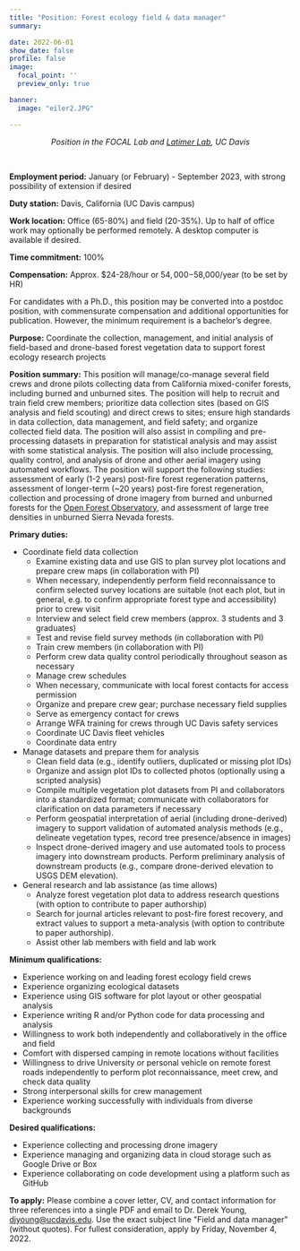 ```yaml
---
title: "Position: Forest ecology field & data manager"
summary:

date: 2022-06-01
show_date: false
profile: false
image:
  focal_point: ''
  preview_only: true

banner:
  image: "eiler2.JPG"

---
```


<div align="center">

*Position in the FOCAL Lab and [Latimer Lab](https://latimer.ucdavis.edu/), UC Davis*

</div>

<br>

**Employment period:** January (or February) - September 2023, with strong possibility of extension if desired

**Duty station:** Davis, California (UC Davis campus)

**Work location:** Office (65-80%) and field (20-35%). Up to half of office work may optionally be performed remotely. A desktop computer is available if desired.

**Time commitment:** 100%

**Compensation:** Approx. $24-28/hour or $54,000-$58,000/year (to be set by HR)

For candidates with a Ph.D., this position may be converted into a postdoc position, with commensurate compensation and additional opportunities for publication. However, the minimum requirement is a bachelor’s degree.

**Purpose:** Coordinate the collection, management, and initial analysis of field-based and drone-based forest vegetation data to support forest ecology research projects

**Position summary:** This position will manage/co-manage several field crews and drone pilots collecting data from California mixed-conifer forests, including burned and unburned sites. The position will help to recruit and train field crew members; prioritize data collection sites (based on GIS analysis and field scouting) and direct crews to sites; ensure high standards in data collection, data management, and field safety; and organize collected field data. The position will also assist in compiling and pre-processing datasets in preparation for statistical analysis and may assist with some statistical analysis. The position will also include processing, quality control, and analysis of drone and other aerial imagery using automated workflows. The position will support the following studies: assessment of early (1-2 years) post-fire forest regeneration patterns, assessment of longer-term (~20 years) post-fire forest regeneration, collection and processing of drone imagery from burned and unburned forests for the [Open Forest Observatory](http://openforestobservatory.org), and assessment of large tree densities in unburned Sierra Nevada forests.

**Primary duties:**
- Coordinate field data collection
  - Examine existing data and use GIS to plan survey plot locations and prepare crew maps (in collaboration with PI)
  - When necessary, independently perform field reconnaissance to confirm selected survey locations are suitable (not each plot, but in general, e.g. to confirm appropriate forest type and accessibility) prior to crew visit
  - Interview and select field crew members (approx. 3 students and 3 graduates)
  - Test and revise field survey methods (in collaboration with PI)
  - Train crew members (in collaboration with PI)
  - Perform crew data quality control periodically throughout season as necessary
  - Manage crew schedules
  - When necessary, communicate with local forest contacts for access permission
  - Organize and prepare crew gear; purchase necessary field supplies
  - Serve as emergency contact for crews
  - Arrange WFA training for crews through UC Davis safety services
  - Coordinate UC Davis fleet vehicles
  - Coordinate data entry
- Manage datasets and prepare them for analysis
  - Clean field data (e.g., identify outliers, duplicated or missing plot IDs)
  - Organize and assign plot IDs to collected photos (optionally using a scripted analysis)
  - Compile multiple vegetation plot datasets from PI and collaborators into a standardized format; communicate with collaborators for clarification on data parameters if necessary
  - Perform geospatial interpretation of aerial (including drone-derived) imagery to support validation of automated analysis methods (e.g., delineate vegetation types, record tree presence/absence in images)
  - Inspect drone-derived imagery and use automated tools to process imagery into downstream products. Perform preliminary analysis of downstream products (e.g., compare drone-derived elevation to USGS DEM elevation).
- General research and lab assistance (as time allows)
  - Analyze forest vegetation plot data to address research questions (with option to contribute to paper authorship)
  - Search for journal articles relevant to post-fire forest recovery, and extract values to support a meta-analysis (with option to contribute to paper authorship).
  - Assist other lab members with field and lab work

**Minimum qualifications:**
- Experience working on and leading forest ecology field crews
- Experience organizing ecological datasets
- Experience using GIS software for plot layout or other geospatial analysis
- Experience writing R and/or Python code for data processing and analysis
- Willingness to work both independently and collaboratively in the office and field
- Comfort with dispersed camping in remote locations without facilities
- Willingness to drive University or personal vehicle on remote forest roads independently to perform plot reconnaissance, meet crew, and check data quality
- Strong interpersonal skills for crew management
- Experience working successfully with individuals from diverse backgrounds

**Desired qualifications:**
- Experience collecting and processing drone imagery
- Experience managing and organizing data in cloud storage such as Google Drive or Box
- Experience collaborating on code development using a platform such as GitHub

**To apply:** Please combine a cover letter, CV, and contact information for three references into a single PDF and email to Dr. Derek Young, djyoung@ucdavis.edu. Use the exact subject line "Field and data manager" (without quotes). For fullest consideration, apply by Friday, November 4, 2022.

<br>